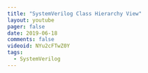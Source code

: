```yaml
---
title: "SystemVerilog Class Hierarchy View"
layout: youtube
pager: false
date: 2019-06-18
comments: false
videoid: NYu2cFTwZ0Y
tags:
  - SystemVerilog
---
```

